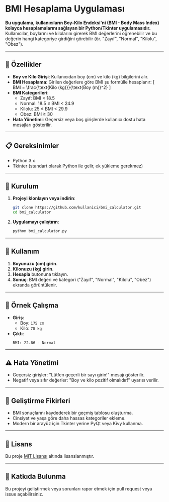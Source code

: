 # BMI Hesaplama Uygulaması

**Bu uygulama, kullanıcıların Boy-Kilo Endeksi'ni (BMI - Body Mass Index) kolayca hesaplamalarını sağlayan bir Python/Tkinter uygulamasıdır.** Kullanıcılar, boylarını ve kilolarını girerek BMI değerlerini öğrenebilir ve bu değerin hangi kategoriye girdiğini görebilir (ör. "Zayıf", "Normal", "Kilolu", "Obez").

---

## 🚀 Özellikler

- **Boy ve Kilo Girişi**: Kullanıcıdan boy (cm) ve kilo (kg) bilgilerini alır.
- **BMI Hesaplama**: Girilen değerlere göre BMI şu formülle hesaplanır:
  \[
  BMI = \frac{\text{Kilo (kg)}}{\text{Boy (m)}^2}
  \]
- **BMI Kategorileri**:
  - Zayıf: BMI < 18.5
  - Normal: 18.5 ≤ BMI < 24.9
  - Kilolu: 25 ≤ BMI < 29.9
  - Obez: BMI ≥ 30
- **Hata Yönetimi**: Geçersiz veya boş girişlerde kullanıcı dostu hata mesajları gösterilir.

---

## 📋 Gereksinimler

- Python 3.x
- Tkinter (standart olarak Python ile gelir, ek yükleme gerekmez)

---

## 🔧 Kurulum

1. **Projeyi klonlayın veya indirin**:
   ```bash
   git clone https://github.com/kullanici/bmi_calculator.git
   cd bmi_calculator
   ```

2. **Uygulamayı çalıştırın**:
   ```bash
   python bmi_calculator.py
   ```

---

## 📖 Kullanım

1. **Boyunuzu (cm) girin**.
2. **Kilonuzu (kg) girin**.
3. **Hesapla** butonuna tıklayın.
4. **Sonuç**: BMI değeri ve kategori ("Zayıf", "Normal", "Kilolu", "Obez") ekranda görüntülenir.

---

## 📝 Örnek Çalışma

- **Giriş**:
  - Boy: `175 cm`
  - Kilo: `70 kg`
- **Çıktı**:
  ```
  BMI: 22.86 - Normal
  ```

---

## ⚠️ Hata Yönetimi

- Geçersiz girişler: "Lütfen geçerli bir sayı girin!" mesajı gösterilir.
- Negatif veya sıfır değerler: "Boy ve kilo pozitif olmalıdır!" uyarısı verilir.

---

## 📌 Geliştirme Fikirleri

- BMI sonuçlarını kaydederek bir geçmiş tablosu oluşturma.
- Cinsiyet ve yaşa göre daha hassas kategoriler ekleme.
- Modern bir arayüz için Tkinter yerine PyQt veya Kivy kullanma.

---

## 📄 Lisans

Bu proje [MIT Lisansı](https://opensource.org/licenses/MIT) altında lisanslanmıştır.

---

## 🤝 Katkıda Bulunma

Bu projeyi geliştirmek veya sorunları rapor etmek için pull request veya issue açabilirsiniz.
